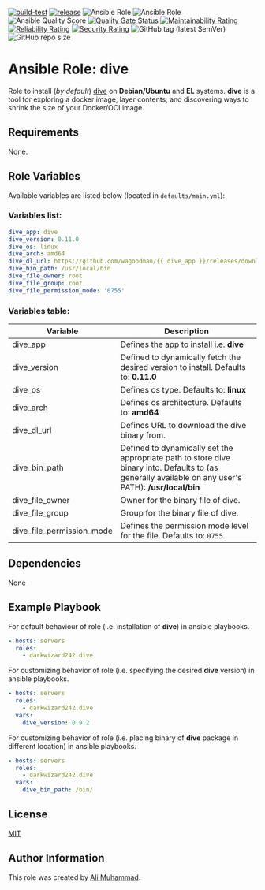[![build-test](https://github.com/darkwizard242/ansible-role-dive/workflows/build-and-test/badge.svg?branch=master)](https://github.com/darkwizard242/ansible-role-dive/actions?query=workflow%3Abuild-and-test) [![release](https://github.com/darkwizard242/ansible-role-dive/workflows/release/badge.svg)](https://github.com/darkwizard242/ansible-role-dive/actions?query=workflow%3Arelease) ![Ansible Role](https://img.shields.io/ansible/role/60212?color=dark%20green%20) ![Ansible Role](https://img.shields.io/ansible/role/d/60212?label=role%20downloads) ![Ansible Quality Score](https://img.shields.io/ansible/quality/60212?label=ansible%20quality%20score) [![Quality Gate Status](https://sonarcloud.io/api/project_badges/measure?project=ansible-role-dive&metric=alert_status)](https://sonarcloud.io/dashboard?id=ansible-role-dive) [![Maintainability Rating](https://sonarcloud.io/api/project_badges/measure?project=ansible-role-dive&metric=sqale_rating)](https://sonarcloud.io/dashboard?id=ansible-role-dive) [![Reliability Rating](https://sonarcloud.io/api/project_badges/measure?project=ansible-role-dive&metric=reliability_rating)](https://sonarcloud.io/dashboard?id=ansible-role-dive) [![Security Rating](https://sonarcloud.io/api/project_badges/measure?project=ansible-role-dive&metric=security_rating)](https://sonarcloud.io/dashboard?id=ansible-role-dive) ![GitHub tag (latest SemVer)](https://img.shields.io/github/tag/darkwizard242/ansible-role-dive?label=release) ![GitHub repo size](https://img.shields.io/github/repo-size/darkwizard242/ansible-role-dive?color=orange&style=flat-square)

# Ansible Role: dive

Role to install (_by default_) [dive](https://github.com/wagoodman/dive) on **Debian/Ubuntu** and **EL** systems. **dive** is a tool for exploring a docker image, layer contents, and discovering ways to shrink the size of your Docker/OCI image.

## Requirements

None.

## Role Variables

Available variables are listed below (located in `defaults/main.yml`):

### Variables list:

```yaml
dive_app: dive
dive_version: 0.11.0
dive_os: linux
dive_arch: amd64
dive_dl_url: https://github.com/wagoodman/{{ dive_app }}/releases/download/v{{ dive_version }}/{{ dive_app }}_{{ dive_version }}_{{ dive_os }}_{{ dive_arch }}.tar.gz
dive_bin_path: /usr/local/bin
dive_file_owner: root
dive_file_group: root
dive_file_permission_mode: '0755'
```

### Variables table:

Variable                  | Description
------------------------- | ------------------------------------------------------------------------------------------------------------------------------------------------------
dive_app                  | Defines the app to install i.e. **dive**
dive_version              | Defined to dynamically fetch the desired version to install. Defaults to: **0.11.0**
dive_os                   | Defines os type. Defaults to: **linux**
dive_arch                 | Defines os architecture. Defaults to: **amd64**
dive_dl_url               | Defines URL to download the dive binary from.
dive_bin_path             | Defined to dynamically set the appropriate path to store dive binary into. Defaults to (as generally available on any user's PATH): **/usr/local/bin**
dive_file_owner           | Owner for the binary file of dive.
dive_file_group           | Group for the binary file of dive.
dive_file_permission_mode | Defines the permission mode level for the file. Defaults to: `0755`

## Dependencies

None

## Example Playbook

For default behaviour of role (i.e. installation of **dive**) in ansible playbooks.

```yaml
- hosts: servers
  roles:
    - darkwizard242.dive
```

For customizing behavior of role (i.e. specifying the desired **dive** version) in ansible playbooks.

```yaml
- hosts: servers
  roles:
    - darkwizard242.dive
  vars:
    dive_version: 0.9.2
```

For customizing behavior of role (i.e. placing binary of **dive** package in different location) in ansible playbooks.

```yaml
- hosts: servers
  roles:
    - darkwizard242.dive
  vars:
    dive_bin_path: /bin/
```

## License

[MIT](https://github.com/darkwizard242/ansible-role-dive/blob/master/LICENSE)

## Author Information

This role was created by [Ali Muhammad](https://www.alimuhammad.dev/).
